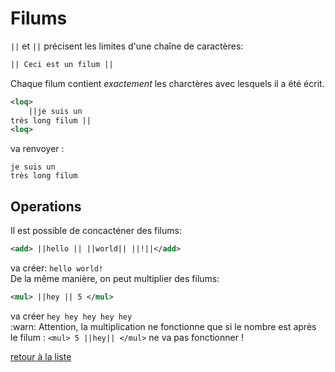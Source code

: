 # Filums
`||` et `||` précisent les limites d'une chaîne de caractères:  
```xml
|| Ceci est un filum ||
```
Chaque filum contient *exactement* les charctères avec lesquels il a été écrit.
```xml
<loq>
	||je suis un
très long filum ||
<loq>
```
va renvoyer :
```
je suis un
très long filum
```

## Operations
Il est possible de concacténer des filums:
```xml
<add> ||hello || ||world|| ||!||</add>
```
va créer: `hello world!`  
De la même manière, on peut multiplier des filums:
```xml
<mul> ||hey || 5 </mul>
```
va créer `hey hey hey hey hey `  
:warn: Attention, la multiplication ne fonctionne que si le nombre est après
le filum : `<mul> 5 ||hey|| </mul>` ne va pas fonctionner !

[retour à la liste](./README.md)
